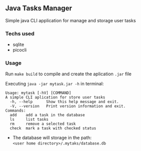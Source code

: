 ## Java Tasks Manager

Simple java CLI application for manage and storage user tasks

### Techs used

* sqlite
* picocli

### Usage

Run `make build` to compile and create the aplication `.jar` file

Executing `java -jar mytask.jar -h` in terminal:

```
Usage: mytask [-hV] [COMMAND]
A simple CLI aplication for store user tasks
  -h, --help      Show this help message and exit.
  -V, --version   Print version information and exit.
Commands:
  add    add a task in the database
  ls     list tasks
  rm     remove a selected task
  check  mark a task with checked status
```

- The database will storage in the path:<br>`<user home directory>/.mytaks/database.db`

